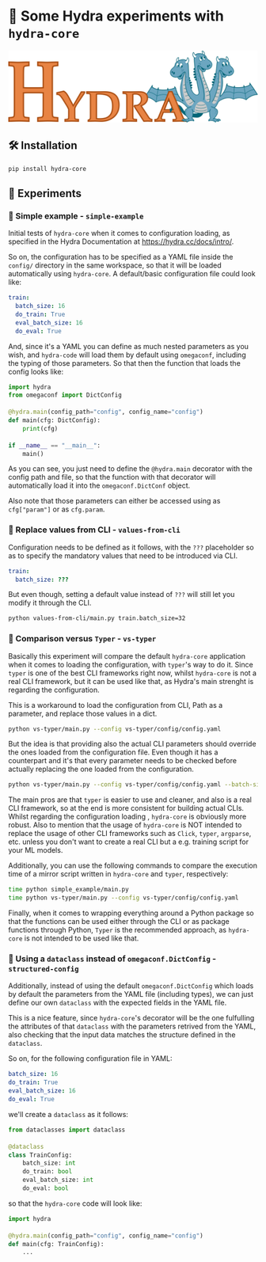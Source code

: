 # :octopus: Some Hydra experiments with `hydra-core`

![](https://raw.githubusercontent.com/facebookresearch/hydra/master/website/static/img/Hydra-Readme-logo2.svg)

## :hammer_and_wrench: Installation

`pip install hydra-core`

## :microscope: Experiments

### :test_tube: Simple example - `simple-example`

Initial tests of `hydra-core` when it comes to configuration loading, as 
specified in the Hydra Documentation at https://hydra.cc/docs/intro/.

So on, the configuration has to be specified as a YAML file inside the
`config/` directory in the same workspace, so that it will be loaded automatically
using `hydra-core`. A default/basic configuration file could look like:

```yaml
train:
  batch_size: 16
  do_train: True
  eval_batch_size: 16
  do_eval: True
```

And, since it's a YAML you can define as much nested parameters as you wish,
and `hydra-code` will load them by default using `omegaconf`, including the
typing of those parameters. So that then the function that loads the config
looks like:

```python
import hydra
from omegaconf import DictConfig

@hydra.main(config_path="config", config_name="config")
def main(cfg: DictConfig):
    print(cfg)

if __name__ == "__main__":
    main()
```

As you can see, you just need to define the `@hydra.main` decorator with the
config path and file, so that the function with that decorator will automatically
load it into the `omegaconf.DictConf` object.

Also note that those parameters can either be accessed using as `cfg["param"]` or
as `cfg.param`.

### :test_tube: Replace values from CLI - `values-from-cli`

Configuration needs to be defined as it follows, with the `???` placeholder
so as to specify the mandatory values that need to be introduced via CLI.

```yaml
train:
  batch_size: ???
```

But even though, setting a default value instead of `???` will still let you
modify it through the CLI.

```bash
python values-from-cli/main.py train.batch_size=32
```

### :test_tube: Comparison versus `Typer` - `vs-typer`

Basically this experiment will compare the default `hydra-core` application
when it comes to loading the configuration, with `typer`'s way to do it. Since
`typer` is one of the best CLI frameworks right now, whilst `hydra-core` is not
a real CLI framework, but it can be used like that, as Hydra's main strenght is
regarding the configuration.

This is a workaround to load the configuration from CLI, Path as a parameter,
and replace those values in a dict.

```bash
python vs-typer/main.py --config vs-typer/config/config.yaml
```

But the idea is that providing also the actual CLI parameters should override the
ones loaded from the configuration file. Even though it has a counterpart and it's that
every parameter needs to be checked before actually replacing the one loaded from
the configuration.

```bash
python vs-typer/main.py --config vs-typer/config/config.yaml --batch-size=32
```

The main pros are that `typer` is easier to use and cleaner, and also is a real CLI
framework, so at the end is more consistent for building actual CLIs. Whilst regarding
the configuration loading , `hydra-core` is obviously more robust. Also to mention that the usage
of `hydra-core` is NOT intended to replace the usage of other CLI frameworks such as `Click`,
`typer`, `argparse`, etc. unless you don't want to create a real CLI but a e.g. training script
for your ML models.

Additionally, you can use the following commands to compare the execution time
of a mirror script written in `hydra-core` and `typer`, respectively:

```bash
time python simple_example/main.py
time python vs-typer/main.py --config vs-typer/config/config.yaml
```

Finally, when it comes to wrapping everything around a Python package so that the functions can be used
either through the CLI or as package functions through Python, `Typer` is the recommended approach, as
`hydra-core` is not intended to be used like that.

### :test_tube: Using a `dataclass` instead of `omegaconf.DictConfig` - `structured-config`

Additionally, instead of using the default `omegaconf.DictConfig` which loads by default the
parameters from the YAML file (including types), we can just define our own `dataclass` with
the expected fields in the YAML file.

This is a nice feature, since `hydra-core`'s decorator will be the one fulfulling the attributes
of that `dataclass` with the parameters retrived from the YAML, also checking that the input data
matches the structure defined in the `dataclass`.

So on, for the following configuration file in YAML:

```yaml
batch_size: 16
do_train: True
eval_batch_size: 16
do_eval: True
```

we'll create a `dataclass` as it follows:

```python
from dataclasses import dataclass

@dataclass
class TrainConfig:
    batch_size: int
    do_train: bool
    eval_batch_size: int
    do_eval: bool
```

so that the `hydra-core` code will look like:

```python
import hydra

@hydra.main(config_path="config", config_name="config")
def main(cfg: TrainConfig):
    ...
```